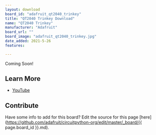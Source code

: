 ```yaml
---
layout: download
board_id: "adafruit_qt2040_trinkey"
title: "QT2040 Trinkey Download"
name: "QT2040 Trinkey"
manufacturer: "Adafruit"
board_url: ""
board_image: "adafruit_qt2040_trinkey.jpg"
date_added: 2021-5-26
features:

---
```


Coming Soon!

## Learn More

* [YouTube](https://youtu.be/PIhUpL8eyQI)

## Contribute

Have some info to add for this board? Edit the source for this page [here](https://github.com/adafruit/circuitpython-org/edit/master/_board/{{ page.board_id }}.md).
